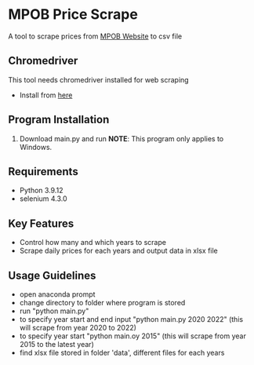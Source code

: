 # MPOB Price Scrape
A tool to scrape prices from [MPOB Website](https://bepi.mpob.gov.my/admin2/price_local_daily_view_cpo_msia.php?more=Y&jenis=1Y&tahun=2008) to csv file
## Chromedriver
This tool needs chromedriver installed for web scraping
- Install from [here]([https://www.e-sentral.com/download_installer](https://chromedriver.chromium.org/downloads))
## Program Installation 
1. Download main.py and run
**NOTE**: This program only applies to Windows.
## Requirements
- Python 3.9.12
- selenium 4.3.0
## Key Features
- Control how many and which years to scrape
- Scrape daily prices for each years and output data in xlsx file
## Usage Guidelines
- open anaconda prompt
- change directory to folder where program is stored
- run "python main.py" 
- to specify year start and end input "python main.py 2020 2022" (this will scrape from year 2020 to 2022) 
- to specify year start "python main.oy 2015" (this will scrape from year 2015 to the latest year)
- find xlsx file stored in folder 'data', different files for each years

